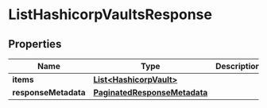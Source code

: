 

# ListHashicorpVaultsResponse


## Properties

Name | Type | Description | Notes
------------ | ------------- | ------------- | -------------
**items** | [**List&lt;HashicorpVault&gt;**](HashicorpVault.md) |  |  [optional]
**responseMetadata** | [**PaginatedResponseMetadata**](PaginatedResponseMetadata.md) |  |  [optional]



